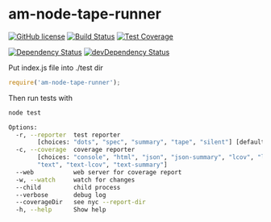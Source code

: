 # am-node-tape-runner
[![GitHub license](https://img.shields.io/badge/license-MIT-blue.svg)](https://raw.githubusercontent.com/amokrushin/am-node-tape-runner/master/LICENSE.txt)
[![Build Status](https://img.shields.io/travis/amokrushin/am-node-tape-runner/master.svg)](https://travis-ci.org/amokrushin/am-node-tape-runner)
[![Test Coverage](https://img.shields.io/codecov/c/github/amokrushin/am-node-tape-runner/master.svg)](https://codecov.io/github/amokrushin/am-node-tape-runner?branch=master)

[![Dependency Status](https://img.shields.io/david/amokrushin/am-node-tape-runner.svg)](https://david-dm.org/amokrushin/am-node-tape-runner)
[![devDependency Status](https://img.shields.io/david/dev/amokrushin/am-node-tape-runner.svg)](https://david-dm.org/amokrushin/am-node-tape-runner#info=devDependencies)

Put index.js file into ./test dir
```js
require('am-node-tape-runner');
```

Then run tests with

```bash
node test
```

```bash
Options:
  -r, --reporter  test reporter
        [choices: "dots", "spec", "summary", "tape", "silent"] [default: "dots"]
  -c, --coverage  coverage reporter
        [choices: "console", "html", "json", "json-summary", "lcov", "lcovonly",
        "text", "text-lcov", "text-summary"]
  --web           web server for coverage report                        [number]
  -w, --watch     watch for changes                                    [boolean]
  --child         child process                                        [boolean]
  --verbose       debug log                                            [boolean]
  --coverageDir   see nyc --report-dir                                  [string]
  -h, --help      Show help                                            [boolean]
```
